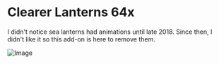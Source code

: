 # Clearer Lanterns 64x

I didn't notice sea lanterns had animations until late 2018. Since then, I didn't like it so this add-on is here to remove them.

![Image](https://raw.githubusercontent.com/Hedreon/Faithful-Addons/clearerlanterns64x/images/preview.png)